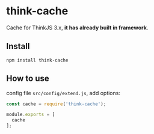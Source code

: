 # think-cache

Cache for ThinkJS 3.x, **it has already built in framework**.

## Install

```
npm install think-cache
```

## How to use

config file `src/config/extend.js`, add options:

```js
const cache = require('think-cache');

module.exports = [
  cache
];
```


